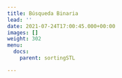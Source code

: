 ```yaml
---
title: Búsqueda Binaria
lead: ''
date: 2021-07-24T17:00:45.000+00:00
images: []
weight: 302
menu:
  docs:
    parent: sortingSTL

---
```



